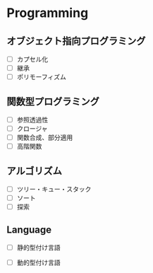 # Programming

## オブジェクト指向プログラミング
- [ ] カプセル化
- [ ] 継承
- [ ] ポリモーフィズム

## 関数型プログラミング
- [ ] 参照透過性
- [ ] クロージャ
- [ ] 関数合成、部分適用
- [ ] 高階関数

## アルゴリズム
- [ ] ツリー・キュー・スタック
- [ ] ソート
- [ ] 探索

## Language
- [ ] 静的型付け言語
- [ ] 動的型付け言語

